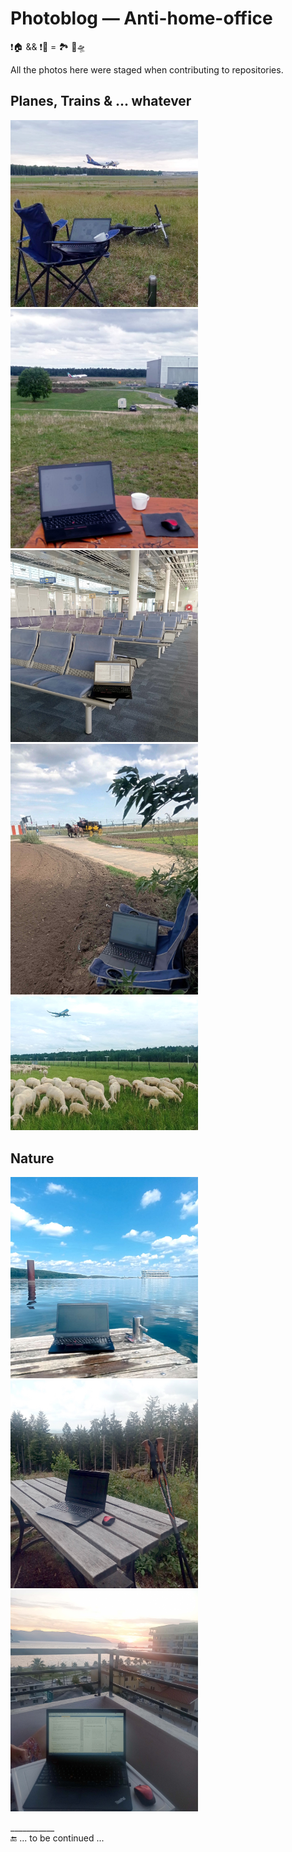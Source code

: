 # Photoblog &mdash; Anti-home-office

❗🏠 && ❗🏢 = 🏞️ 🚋🛸

All the photos here were staged when contributing to repositories.

## Planes, Trains & ... whatever

<span><img alt="&nbsp;&nbsp;&nbsp;NUE, Boeing 747-422 (Atlas Air)" src="../../../_rsc/_img/photo/blog/NUE/NUE-Atlas_747.jpg" title="&nbsp;Boeing 747-422 (Atlas Air) landing in the NUE airport" width="300"/></span>
<span><img alt="&nbsp;&nbsp;&nbsp;NUE, West-East landing" src="../../../_rsc/_img/photo/blog/NUE/NUE.2024-WtoE.jpg" title="&nbsp;West-East landing in the NUE airport" width="300"/></span>
<span><img alt="&nbsp;&nbsp;&nbsp;NUE, Security zone, West" src="../../../_rsc/_img/photo/blog/NUE/NUE-Hall_west.jpg" title="&nbsp;NUE Airport, Security zone" width="300"/></span>
<span><img alt="&nbsp;&nbsp;&nbsp;NUE, Brougham" src="../../../_rsc/_img/photo/blog/NUE/NUE-brougham.jpg" title="&nbsp;Shuttles at the NUE airport" width="300"/></span>
<span><img alt="&nbsp;&nbsp;&nbsp;NUE, sheep spotting" src="../../../_rsc/_img/photo/blog/NUE/2024.06.05_NUE.jpg" title="&nbsp;Sheep spotting (NUE SCHAFft sich ab)" width="300"/></span>

## Nature

<span><img alt="&nbsp;&nbsp;&nbsp;Brombachsee, die Bucht" src="../../../_rsc/_img/photo/blog/Brombachsee-eBucht-pier.jpg" width="300" title="&nbsp;Brombachsee, Mittelfranken, Germany" /></span>
<span><img alt="&nbsp;&nbsp;&nbsp;Slopes of Ochsenkopf, 1024m" src="../../../_rsc/_img/photo/blog/Ochsenkopf_July.jpg" width="300" title="&nbsp;Slopes of Mt. Ochsenopf, Fichtelgebirge, 1'024m" /></span>
<span><img alt="&nbsp;&nbsp;&nbsp;Balcony sea view, Vloew" src="../../../_rsc/_img/photo/blog/Sea_balcony.jpg" width="300" title="&nbsp;Vlore, Albania" /></span>

\___________\
🔚 ... to be continued ...
